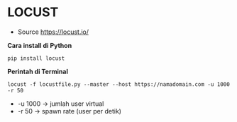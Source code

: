 # **LOCUST**

- Source https://locust.io/

**Cara install di Python**

```
pip install locust
```

**Perintah di Terminal**

```
locust -f locustfile.py --master --host https://namadomain.com -u 1000 -r 50
```

- -u 1000 → jumlah user virtual
- -r 50 → spawn rate (user per detik)
